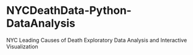 # NYCDeathData-Python-DataAnalysis
NYC Leading Causes of Death Exploratory Data Analysis and Interactive Visualization
